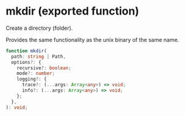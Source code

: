 <!-- INPUT:
/**
 * Create a directory (folder).
 *
 * Provides the same functionality as the unix binary of the same name.
 */
export function mkdir(
  path: string | Path,
  options?: {
    recursive?: boolean;
    mode?: number;
    logging?: {
      trace?: (...args: Array<any>) => void;
      info?: (...args: Array<any>) => void;
    };
  }
): void;

-->
# mkdir (exported function)

Create a directory (folder).

Provides the same functionality as the unix binary of the same name.

```ts
function mkdir(
  path: string | Path,
  options?: {
    recursive?: boolean;
    mode?: number;
    logging?: {
      trace?: (...args: Array<any>) => void;
      info?: (...args: Array<any>) => void;
    };
  },
): void;
```

<!-- OUTPUT.frontmatter:
null
-->
<!-- OUTPUT.warnings:
[]
-->
